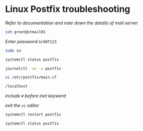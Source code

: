 # Linux Postfix troubleshooting

*Refer to documentation and note down the details of mail server*

```bash
ssh groot@stmail01
```
*Enter password* ```Gr00T123```
```bash
sudo su
```
```bash
systemctl status postfix
```
```bash
journalctl -xe -u postfix
```
```bash
vi /etc/postfix/main.cf
```
```bash
/localhost
```
*include ```#``` before inet keyword*

*exit the ```vi``` editor*
```bash
systemctl restart postfix
```
```bash
systemctl status postfix
```

